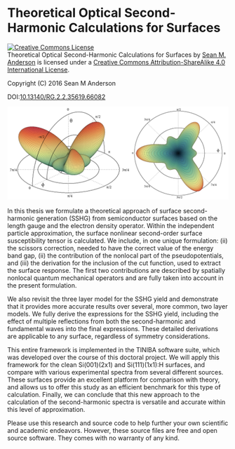 Theoretical Optical Second-Harmonic Calculations for Surfaces
================================================================

<a rel="license" href="http://creativecommons.org/licenses/by-sa/4.0/"><img alt="Creative Commons License" style="border-width:0" src="https://i.creativecommons.org/l/by-sa/4.0/88x31.png" /></a><br /><span xmlns:dct="http://purl.org/dc/terms/" href="http://purl.org/dc/dcmitype/Text" property="dct:title" rel="dct:type">Theoretical Optical Second-Harmonic Calculations for Surfaces</span> by <a xmlns:cc="http://creativecommons.org/ns#" href="https://github.com/roguephysicist/thesis-phd" property="cc:attributionName" rel="cc:attributionURL">Sean M. Anderson</a> is licensed under a <a rel="license" href="http://creativecommons.org/licenses/by-sa/4.0/">Creative Commons Attribution-ShareAlike 4.0 International License</a>.

Copyright (C) 2016 Sean M Anderson

DOI:[10.13140/RG.2.2.35619.66082](http://dx.doi.org/10.13140/RG.2.2.35619.66082)

![](presentation/images/3D-cover.png)

In this thesis we formulate a theoretical approach of surface second-harmonic
generation (SSHG) from semiconductor surfaces based on the length gauge and the
electron density operator. Within the independent particle approximation, the
surface nonlinear second-order surface susceptibility tensor is calculated. We
include, in one unique formulation: (ii) the scissors correction, needed to have
the correct value of the energy band gap, (ii) the contribution of the nonlocal
part of the pseudopotentials, and (iii) the derivation for the inclusion of the
cut function, used to extract the surface response. The first two contributions
are described by spatially nonlocal quantum mechanical operators and are fully
taken into account in the present formulation.

We also revisit the three layer model for the SSHG yield and demonstrate that it
provides more accurate results over several, more common, two layer models. We
fully derive the expressions for the SSHG yield, including the effect of
multiple reflections from both the second-harmonic and fundamental waves into
the final expressions. These detailed derivations are applicable to any surface,
regardless of symmetry considerations.

This entire framework is implemented in the TINIBA software suite, which was
developed over the course of this doctoral project. We will apply this framework
for the clean Si(001)(2x1) and Si(111)(1x1):H surfaces, and compare with various
experimental spectra from several different sources. These surfaces provide an
excellent platform for comparison with theory, and allows us to offer this study
as an efficient benchmark for this type of calculation. Finally, we can conclude
that this new approach to the calculation of the second-harmonic spectra is
versatile and accurate within this level of approximation.

Please use this research and source code to help further your own scientific and
academic endeavors. However, these source files are free and open source
software. They comes with no warranty of any kind.
